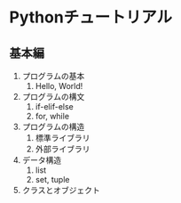 # Pythonチュートリアル

## 基本編

1. プログラムの基本
   1. Hello, World!
2. プログラムの構文
   1. if-elif-else
   2. for, while
3. プログラムの構造
   1. 標準ライブラリ
   2. 外部ライブラリ
4. データ構造
   1. list
   2. set, tuple
5. クラスとオブジェクト
